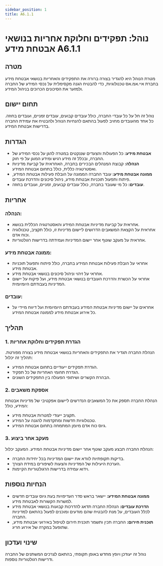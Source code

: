 ```yaml
---
sidebar_position: 1
title: A6.1.1 
---
```


# נוהל: תפקידים וחלוקת אחריות בנושאי אבטחת מידע A6.1.1

## מטרה
מטרת הנוהל היא להגדיר בצורה ברורה את התפקידים והאחריות בנושאי אבטחת מידע בחברת איי.אמ.אס טכנולוגיות, כדי להבטיח הגנה מקסימלית על נכסי המידע של החברה ולמזער את הסיכונים הכרוכים בניהול המידע.

## תחום יישום
נוהל זה חל על כל עובדי החברה, כולל עובדים קבועים, עובדים זמניים, ועובדים בחוזה. כל אחד מהעובדים מחויב לפעול בהתאם להנחיות הנוהל ולהבטיח את עמידת החברה בדרישות אבטחת המידע.

## הגדרות
- **אבטחת מידע:** כל הפעולות והצעדים שננקטים במטרה להגן על נכסי המידע של החברה, ובכלל זה מידע רגיש ומידע המוגן על פי חוק.
- **הנהלה:** קבוצת המנהלים הבכירים בחברה, האחראית על קביעת מדיניות ואסטרטגיה כללית, כולל בתחום אבטחת המידע.
- **ממונה אבטחת מידע:** עובד החברה הממונה על הובלת פעילות אבטחת המידע, פיתוח ותפעול תוכניות אבטחת מידע, ניהול סיכונים והדרכת עובדים.
- **עובדים:** כל מי שעובד בחברה, כולל עובדים קבועים, זמניים, ועובדים בחוזה.

## אחריות
### הנהלה:
- אחראית על קביעת מדיניות אבטחת המידע והאסטרטגיה הכללית בנושא.
- אחראית על הקצאת המשאבים הדרושים ליישום מדיניות זו, כולל תקציב, טכנולוגיה וכוח אדם.
- אחראית על מעקב שוטף אחר יישום המדיניות ועמידתה בדרישות רגולטוריות.

### ממונה אבטחת מידע:
- אחראי על הובלת פעילות אבטחת המידע בחברה, כולל פיתוח ותפעול תוכניות אבטחת מידע.
- אחראי על זיהוי וניהול סיכונים בנושאי אבטחת מידע.
- אחראי על הכשרת והדרכת העובדים בנושאי אבטחת מידע, ועל פיקוח על יישום המדיניות בעבודתם היומיומית.

### עובדים:
- אחראים על יישום מדיניות אבטחת המידע בעבודתם היומיומית ועל דיווח מיידי על כל אירוע אבטחת מידע לממונה אבטחת המידע.

## תהליך
### 1. הגדרת תפקידים וחלוקת אחריות
הנהלת החברה תגדיר את התפקידים והאחריות בנושאי אבטחת מידע בצורה מפורטת. תהליך זה יכלול:
- הגדרת תפקידים ייעודיים בתחום אבטחת המידע.
- הגדרת תחומי האחריות של כל תפקיד.
- הבהרת הקשרים ושיתופי הפעולה בין התפקידים השונים.

### 2. אספקת משאבים
הנהלת החברה תספק את כל המשאבים הנדרשים ליישום אפקטיבי של מדיניות אבטחת המידע, כולל:
- תקציב ייעודי למטרות אבטחת מידע.
- טכנולוגיות חדשות ומתקדמות להגנה על המידע.
- גיוס כוח אדם מיומן המתמחה בתחום אבטחת המידע.

### 3. מעקב אחר ביצוע
הנהלת החברה תבצע מעקב שוטף אחר יישום מדיניות אבטחת המידע. המעקב יכלול:
- בדיקות תקופתיות לוודא את יישום המדיניות בכל יחידות החברה.
- הערכת היעילות של המדיניות והצעות לשיפורים במידת הצורך.
- וידוא עמידה בדרישות הרגולטוריות הקיימות.

## הנחיות נוספות
- **ממונה אבטחת המידע:** יישאר בראש סדר העדיפויות בעת גיוס עובדים חדשים למשרות הקשורות לאבטחת מידע.
- **הדרכת עובדים:** הנהלת החברה תדאג להדרכות קבועות בנושאי אבטחת מידע לכלל העובדים, על מנת להבטיח שהם מודעים ומוכנים לפעול בהתאם למדיניות החברה.
- **תוכנית חירום:** החברה תכין ותשמר תוכנית חירום לטיפול באירועי אבטחת מידע, שתופעל במקרה של אירוע חריג.

## שינוי ועדכון
נוהל זה יעודכן ויופץ מחדש באופן תקופתי, בהתאם לצרכים המשתנים של החברה ודרישות רגולטוריות נוספות.